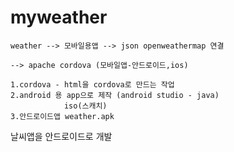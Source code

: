 # myweather
    weather --> 모바일용앱 --> json openweathermap 연결

    --> apache cordova (모바일앱-안드로이드,ios)

    1.cordova - html을 cordova로 만드는 작업
    2.android 용 app으로 제작 (android studio - java)
                iso(스캐치)
    3.안드로이드앱 weather.apk

날씨앱을 안드로이드로 개발